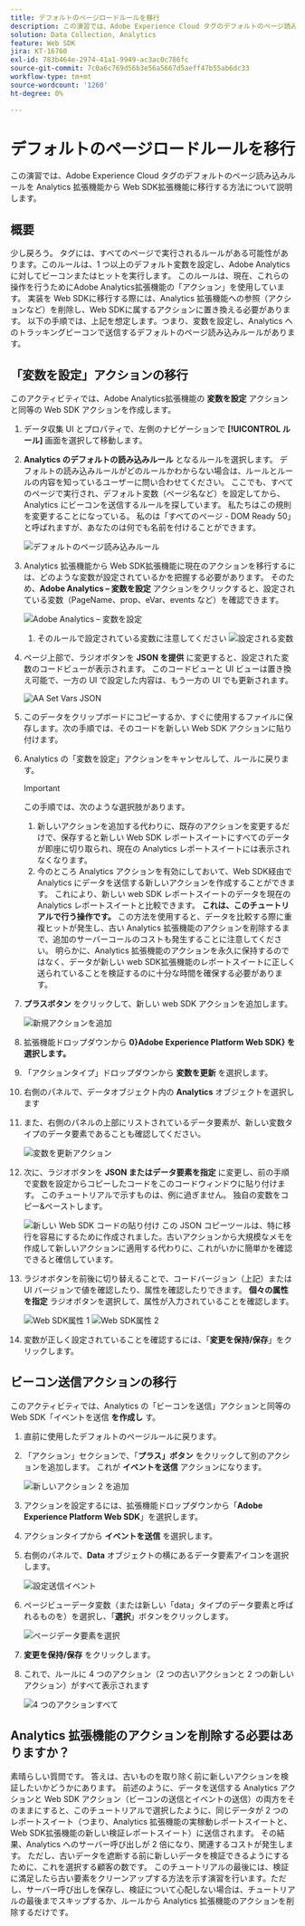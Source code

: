 ```yaml
---
title: デフォルトのページロードルールを移行
description: この演習では、Adobe Experience Cloud タグのデフォルトのページ読み込みルールを Analytics 拡張機能から Web SDK拡張機能に移行する方法について説明します。
solution: Data Collection, Analytics
feature: Web SDK
jira: KT-16760
exl-id: 783b464e-2974-41a1-9949-ac3ac0c786fc
source-git-commit: 7c0a6c769d56b3e56a5667d5aeff47b55ab6dc33
workflow-type: tm+mt
source-wordcount: '1260'
ht-degree: 0%

---
```


# デフォルトのページロードルールを移行

この演習では、Adobe Experience Cloud タグのデフォルトのページ読み込みルールを Analytics 拡張機能から Web SDK拡張機能に移行する方法について説明します。

## 概要

少し戻ろう。 タグには、すべてのページで実行されるルールがある可能性があります。このルールは、1 つ以上のデフォルト変数を設定し、Adobe Analyticsに対してビーコンまたはヒットを実行します。 このルールは、現在、これらの操作を行うためにAdobe Analytics拡張機能の「アクション」を使用しています。 実装を Web SDKに移行する際には、Analytics 拡張機能への参照（アクションなど）を削除し、Web SDKに属するアクションに置き換える必要があります。 以下の手順では、上記を想定します。つまり、変数を設定し、Analytics へのトラッキングビーコンで送信するデフォルトのページ読み込みルールがあります。

## 「変数を設定」アクションの移行

このアクティビティでは、Adobe Analytics拡張機能の **変数を設定** アクションと同等の Web SDK アクションを作成します。

1. データ収集 UI とプロパティで、左側のナビゲーションで **[!UICONTROL ルール]** 画面を選択して移動します。
1. **Analytics のデフォルトの読み込みルール** となるルールを選択します。 デフォルトの読み込みルールがどのルールかわからない場合は、ルールとルールの内容を知っているユーザーに問い合わせてください。 ここでも、すべてのページで実行され、デフォルト変数（ページ名など）を設定してから、Analytics にビーコンを送信するルールを探しています。 私たちはこの規則を変更することになっている。 私のは「すべてのページ - DOM Ready 50」と呼ばれますが、あなたのは何でも名前を付けることができます。

   ![ デフォルトのページ読み込みルール ](assets/default-page-load-rule.jpg)

1. Analytics 拡張機能から Web SDK拡張機能に現在のアクションを移行するには、どのような変数が設定されているかを把握する必要があります。 そのため、**Adobe Analytics – 変数を設定** アクションをクリックすると、設定されている変数（PageName、prop、eVar、events など）を確認できます。

   ![Adobe Analytics – 変数を設定 ](assets/aa-set-variables.jpg)
   1. そのルールで設定されている変数に注意してください
      ![ 設定される変数 ](assets/aa-vars-set.jpg)

1. ページ上部で、ラジオボタンを **JSON を提供** に変更すると、設定された変数のコードビューが表示されます。 このコードビューと UI ビューは置き換え可能で、一方の UI で設定した内容は、もう一方の UI でも更新されます。

   ![AA Set Vars JSON](assets/aa-setvars-json.jpg)

1. このデータをクリップボードにコピーするか、すぐに使用するファイルに保存します。次の手順では、そのコードを新しい Web SDK アクションに貼り付けます。
1. Analytics の「変数を設定」アクションをキャンセルして、ルールに戻ります。

   >[!IMPORTANT]
   >
   >この手順では、次のような選択肢があります。
   >1. 新しいアクションを追加する代わりに、既存のアクションを変更するだけで、保存すると新しい Web SDK レポートスイートにすべてのデータが即座に切り取られ、現在の Analytics レポートスイートには表示されなくなります。
   >1. 今のところ Analytics アクションを有効にしておいて、Web SDK経由で Analytics にデータを送信する新しいアクションを作成することができます。 これにより、新しい web SDK レポートスイートのデータを現在の Analytics レポートスイートと比較できます。 **これは、このチュートリアルで行う操作です。** この方法を使用すると、データを比較する際に重複ヒットが発生し、古い Analytics 拡張機能のアクションを削除するまで、追加のサーバーコールのコストも発生することに注意してください。 明らかに、Analytics 拡張機能のアクションを永久に保持するのではなく、データが新しい web SDK拡張機能のレポートスイートに正しく送られていることを検証するのに十分な時間を確保する必要があります。

1. **プラスボタン** をクリックして、新しい web SDK アクションを追加します。

   ![ 新規アクションを追加 ](assets/add-new-action.jpg)

1. 拡張機能ドロップダウンから **0}Adobe Experience Platform Web SDK} を選択します。**
1. 「アクションタイプ」ドロップダウンから **変数を更新** を選択します。
1. 右側のパネルで、データオブジェクト内の **Analytics** オブジェクトを選択します
1. また、右側のパネルの上部にリストされているデータ要素が、新しい変数タイプのデータ要素であることも確認してください。

   ![ 変数を更新アクション ](assets/update-variable-action-analytics.jpg)

1. 次に、ラジオボタンを **JSON またはデータ要素を指定** に変更し、前の手順で変数を設定からコピーしたコードをこのコードウィンドウに貼り付けます。 このチュートリアルで示すものは、例に過ぎません。 独自の変数をコピー&amp;ペーストします。

   ![ 新しい Web SDK コードの貼り付け ](assets/new-websdk-code-paste.jpg)
この JSON コピーツールは、特に移行を容易にするために作成されました。古いアクションから大規模なメモを作成して新しいアクションに適用する代わりに、これがいかに簡単かを確認できると確信しています。

1. ラジオボタンを前後に切り替えることで、コードバージョン（上記）または UI バージョンで値を確認したり、属性を確認したりできます。 **個々の属性を指定** ラジオボタンを選択して、属性が入力されていることを確認します。

   ![Web SDK属性 1](assets/websdk-attributes-1.jpg)
   ![Web SDK属性 2](assets/websdk-attributes-2.jpg)

1. 変数が正しく設定されていることを確認するには、「**変更を保持/保存**」をクリックします。

## ビーコン送信アクションの移行

このアクティビティでは、Analytics の「ビーコンを送信」アクションと同等の Web SDK「イベントを送信 **を作成し** す。

1. 直前に使用したデフォルトのページルールに戻ります。
1. 「アクション」セクションで、「**プラス」ボタン** をクリックして別のアクションを追加します。 これが **イベントを送信** アクションになります。

   ![ 新しいアクション 2 を追加 ](assets/add-new-action-2.jpg)

1. アクションを設定するには、拡張機能ドロップダウンから「**Adobe Experience Platform Web SDK**」を選択します。
1. アクションタイプから **イベントを送信** を選択します。
1. 右側のパネルで、**Data** オブジェクトの横にあるデータ要素アイコンを選択します。

   ![ 設定送信イベント ](assets/send-event-config.jpg)

1. ページビューデータ変数（または新しい「data」タイプのデータ要素と呼ばれるものを）を選択し、「**選択**」ボタンをクリックします。

   ![ ページデータ要素を選択 ](assets/select-data-element-variable.jpg)

1. **変更を保持/保存** をクリックします。
1. これで、ルールに 4 つのアクション（2 つの古いアクションと 2 つの新しいアクション）がすべて表示されます

   ![4 つのアクションすべて ](assets/all-four-actions.jpg)

## Analytics 拡張機能のアクションを削除する必要はありますか？

素晴らしい質問です。 答えは、古いものを取り除く前に新しいアクションを検証したいかどうかにあります。 前述のように、データを送信する Analytics アクションと Web SDK アクション（ビーコンの送信とイベントの送信）の両方をそのままにすると、このチュートリアルで選択したように、同じデータが 2 つのレポートスイート（つまり、Analytics 拡張機能の実稼動レポートスイートと、Web SDK拡張機能の新しい検証レポートスイート）に送信されます。 その結果、Analytics へのサーバー呼び出しが 2 倍になり、関連するコストが発生します。 ただし、古いデータを遮断する前に新しいデータを検証できるようにするために、これを選択する顧客の数です。 このチュートリアルの最後には、検証に満足したら古い要素をクリーンアップする方法を示す演習を行います。ただし、サーバー呼び出しを保存し、検証について心配しない場合は、チュートリアルの最後までスキップするか、ルールから Analytics 拡張機能のアクションを削除するだけです。
